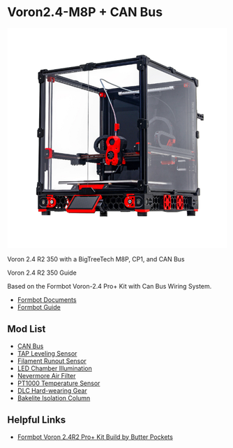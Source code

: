 # Voron2.4-M8P + CAN Bus
![Stock Voron Image](./stock%20V2.4r2%20Pro%20+.png)

Voron 2.4 R2 350 with a BigTreeTech M8P, CP1, and CAN Bus

Voron 2.4 R2 350 Guide

Based on the Formbot Voron-2.4 Pro+ Kit with Can Bus Wiring System.
- [Formbot Documents](https://github.com/FORMBOT/Voron-2.4)
- [Formbot Guide](https://github.com/Zev-se/Formbot-voron-2.4-build-guide/blob/main/guide.md)


## Mod List
- [CAN Bus](./Mods/CAN%20Bus/)
- [TAP Leveling Sensor](./Mods/TAP%20Leveling%20Sensor/)
- [Filament Runout Sensor](./Mods/Filament%20Runout%20Sensor/)
- [LED Chamber Illumination](./Mods/LED%20Chamber%20Illumination/)
- [Nevermore Air Filter](./Mods/Nevermore%20Air%20FIlter/)
- [PT1000 Temperature Sensor](./Mods/Bakelite%20Isolation%20Column/)
- [DLC Hard-wearing Gear](./Mods/DLC%20Hard-wearing%20Gear/)
- [Bakelite Isolation Column](./Mods/Bakelite%20Isolation%20Column/README.md)

## Helpful Links
- [Formbot Voron 2.4R2 Pro+ Kit Build by Butter Pockets](https://youtu.be/7x-eafpESLc?si=l-mvQ_TzW0u0-mF3)
